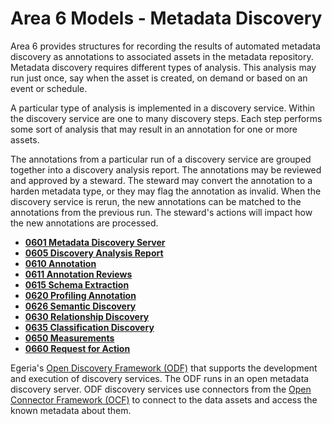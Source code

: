<!-- SPDX-License-Identifier: CC-BY-4.0 -->
<!-- Copyright Contributors to the ODPi Egeria project. -->

# Area 6 Models - Metadata Discovery

Area 6 provides structures for recording the results of
automated metadata discovery as annotations to
associated assets in
the metadata repository.
Metadata discovery requires different types of analysis.
This analysis may run just once, say when the asset is created,
on demand or based on an event or schedule.

A particular type of analysis is implemented in a
discovery service.
Within the discovery service are one to many discovery steps.
Each step performs some sort of analysis that may result in an
annotation for one or more assets.

The annotations from a particular run of a discovery
service are grouped together into a discovery analysis report.
The annotations may be reviewed and approved by a steward.
The steward may convert the annotation to a harden metadata type,
or they may flag the annotation as invalid.
When the discovery service is rerun, the new annotations
can be matched to the annotations from the previous run.
The steward's actions will impact how the new annotations are processed.

* **[0601 Metadata Discovery Server](0601-Metadata-Discovery-Server.md)**
* **[0605 Discovery Analysis Report](0605-Discovery-Analysis-Report.md)**
* **[0610 Annotation](0610-Annotations.md)**
* **[0611 Annotation Reviews](0611-Annotation-Reviews.md)**
* **[0615 Schema Extraction](0615-Schema-Extraction.md)**
* **[0620 Profiling Annotation](0620-Profiling-Annotation.md)**
* **[0626 Semantic Discovery](0626-Semantic-Discovery.md)**
* **[0630 Relationship Discovery](0630-Relationship-Discovery.md)**
* **[0635 Classification Discovery](0635-Classification-Discovery.md)**
* **[0650 Measurements](0650-Measurements.md)**
* **[0660 Request for Action](0660-Request-for-Action.md)**

Egeria's [Open Discovery Framework (ODF)](../../../open-metadata-implementation/frameworks/open-discovery-framework/README.md)
that supports the development and execution of discovery services.
The ODF runs in an open metadata discovery server.
ODF discovery services use connectors from the
[Open Connector Framework (OCF)](../../../open-metadata-implementation/frameworks/open-connector-framework)
to connect to the data assets and access the known
metadata about them. 